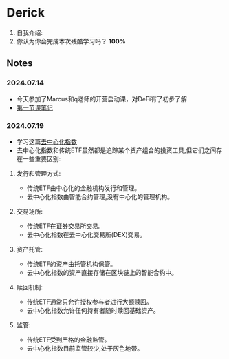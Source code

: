 # Derick

1. 自我介绍: 
2. 你认为你会完成本次残酷学习吗？  **100%**


## Notes

<!-- Content_START -->

### 2024.07.14
- 今天参加了Marcus和q老师的开营启动课，对DeFi有了初步了解
- [第一节课笔记](https://blog.ithuo.net/posts/defi-1-decentralized-finance/)

### 2024.07.19
- 学习这篇[去中心化指数](https://nigdaemon.gitbook.io/how-to-defi-advanced-zhogn-wen-b/di-9-zhang-qu-zhong-xin-hua-zhi-shu)
- 去中心化指数和传统ETF虽然都是追踪某个资产组合的投资工具,但它们之间存在一些重要区别:
1. 发行和管理方式:
   - 传统ETF由中心化的金融机构发行和管理。
   - 去中心化指数由智能合约管理,没有中心化的管理机构。

2. 交易场所:
   - 传统ETF在证券交易所交易。
   - 去中心化指数在去中心化交易所(DEX)交易。

3. 资产托管:
   - 传统ETF的资产由托管机构保管。
   - 去中心化指数的资产直接存储在区块链上的智能合约中。

4. 赎回机制:
   - 传统ETF通常只允许授权参与者进行大额赎回。
   - 去中心化指数允许任何持有者随时赎回基础资产。

5. 监管:
   - 传统ETF受到严格的金融监管。
   - 去中心化指数目前监管较少,处于灰色地带。

<!-- Content_END -->
